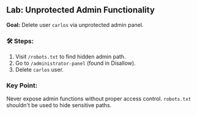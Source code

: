 ## Lab: Unprotected Admin Functionality

**Goal:** Delete user `carlos` via unprotected admin panel.

### 🛠️ Steps:
1. Visit `/robots.txt` to find hidden admin path.
2. Go to `/administrator-panel` (found in Disallow).
3. Delete `carlos` user.

### Key Point:
Never expose admin functions without proper access control.
`robots.txt` shouldn't be used to hide sensitive paths.
